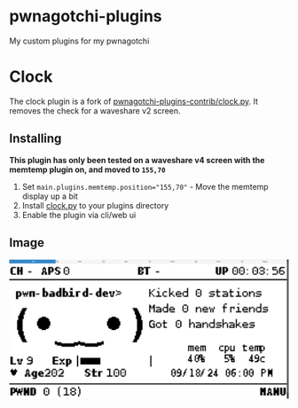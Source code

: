 # pwnagotchi-plugins
My custom plugins for my pwnagotchi


# Clock
The clock plugin is a fork of [pwnagotchi-plugins-contrib/clock.py](https://github.com/evilsocket/pwnagotchi-plugins-contrib/blob/master/clock.py).
It removes the check for a waveshare v2 screen.

## Installing
**This plugin has only been tested on a waveshare v4 screen with the memtemp plugin on, and moved to `155,70`**
1. Set `main.plugins.memtemp.position="155,70"` - Move the memtemp display up a bit
2. Install [clock.py](https://github.com/Badbird5907/pwnagotchi-plugins/blob/master/clock.py) to your plugins directory
3. Enable the plugin via cli/web ui

## Image
![clock.png](https://raw.githubusercontent.com/Badbird5907/pwnagotchi-plugins/refs/heads/master/images/clock.png)

